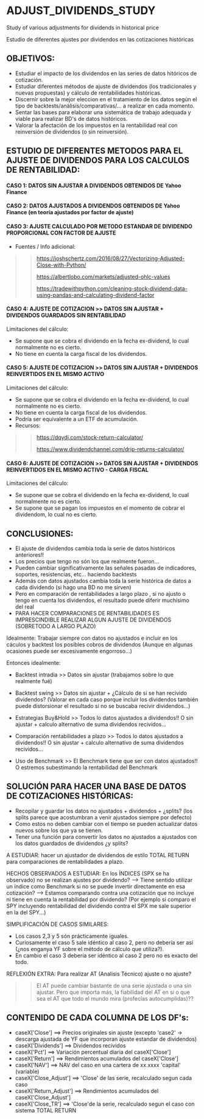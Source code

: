 # ADJUST_DIVIDENDS_STUDY
Study of various adjustments for dividends in historical price 

Estudio de diferentes ajustes por dividendos en las cotizaciones históricas


## OBJETIVOS:
- Estudiar el impacto de los dividendos en las series de datos hitóricos de cotización.
- Estudiar diferentes métodos de ajuste de dividendos (los tradicionales y nuevas propuestas) y cálculo de rentabilidades históricas.
- Discernir sobre la mejor eleccion en el tratamiento de los datos según el tipo de backtests/análisis/comparativas/... a realizar en cada momento.
- Sentar las bases para elaborar una sistemática de trabajo adequada y viable para realizar BD's de datos históricos.
- Valorar la afectación de los impuestos en la rentabilidad real con reinversión de dividendos (o sin reinversión).



## ESTUDIO DE DIFERENTES METODOS PARA EL AJUSTE DE DIVIDENDOS PARA LOS CALCULOS DE RENTABILIDAD:

#### CASO 1: DATOS SIN AJUSTAR A DIVIDENDOS OBTENIDOS DE Yahoo Finance

#### CASO 2: DATOS AJUSTADOS A DIVIDENDOS OBTENIDOS DE Yahoo Finance (en teoría ajustados por factor de ajuste)

#### CASO 3: AJUSTE CALCULADO POR METODO ESTANDAR DE DIVIDENDO PROPORCIONAL CON FACTOR DE AJUSTE
- Fuentes / Info adicional:
>> https://joshschertz.com/2016/08/27/Vectorizing-Adjusted-Close-with-Python/
>> 
>> https://albertlobo.com/markets/adjusted-ohlc-values
>> 
>> https://tradewithpython.com/cleaning-stock-dividend-data-using-pandas-and-calculating-dividend-factor

#### CASO 4: AJUSTE DE COTIZACION >> DATOS SIN AJUSTAR + DIVIDENDOS GUARDADOS SIN RENTABILIDAD
Limitaciones del cálculo:
- Se supone que se cobra el dividendo en la fecha ex-dividend, lo cual normalmente no es cierto.
- No tiene en cuenta la carga fiscal de los dividendos.

#### CASO 5: AJUSTE DE COTIZACION >> DATOS SIN AJUSTAR + DIVIDENDOS REINVERTIDOS EN EL MISMO ACTIVO
Limitaciones del cálculo: 
- Se supone que se cobra el dividendo en la fecha ex-dividend, lo cual normalmente no es cierto.
- No tiene en cuenta la carga fiscal de los dividendos.
- Podría ser equivalente a un ETF de acumulación.
- Recursos:
>> https://dqydj.com/stock-return-calculator/
>> 
>> https://www.dividendchannel.com/drip-returns-calculator/

#### CASO 6: AJUSTE DE COTIZACION >> DATOS SIN AJUSTAR + DIVIDENDOS REINVERTIDOS EN EL MISMO ACTIVO - CARGA FISCAL
Limitaciones del cálculo: 
- Se supone que se cobra el dividendo en la fecha ex-dividend, lo cual normalmente no es cierto.
- Se supone que se pagan los impuestos en el momento de cobrar el dividendom, lo cual no es cierto.


## CONCLUSIONES: 
- El ajuste de dividendos cambia toda la serie de datos históricos anteriores!!
- Los precios que tengo no són los que realmente fueron...
- Pueden cambiar significativamente las señales pasadas de indicadores, soportes, resistencias, etc... haciendo backtests
- Además con datos ajustados cambia toda la serie histórica de datos a cada dividendo (si hago una BD no me sirven)
- Pero en comparación de rentabilidades a largo plazo , si no ajusto o tengo en cuenta los dividendos, el resultado puede diferir muchísimo del real
- PARA HACER COMPARACIONES DE RENTABILIDADES ES IMPRESCINDIBLE REALIZAR ALGUN AJUSTE DE DIVIDENDOS (SOBRETODO A LARGO PLAZO)

Idealmente: Trabajar siempre con datos no ajustados e incluir en los cáculos y backtest los posibles cobros de dividendos
(Aunque en algunas ocasiones puede ser excesivamente engorroso...)

Entonces idealmente:
- Backtest intradia     >> Datos sin ajustar (trabajamos sobre lo que realmente fué)
- Backtest swing        >> Datos sin ajustar + ¿Cálculo de si se han recivido dividendos? 
(Valorar en cada caso porque incluir los dividendos también puede distorsionar el resultado si no se buscaba recivir dividendos...)

- Estrategias Buy&Hold  >> Todos lo datos ajustados a dividendos!! O sin ajustar + calculo alternativo de suma dividendos recividos...
- Comparación rentabilidades a plazo   >> Todos lo datos ajustados a dividendos!! O sin ajustar + calculo alternativo de suma dividendos recividos...

- Uso de Benchmark >> El Benchmark tiene que ser con datos ajustados!! O estremos subestimando la rentabilidad del Benchmark


## SOLUCIÓN PARA HACER UNA BASE DE DATOS DE COTIZACIONES HISTÓRICAS:
- Recopilar y guardar los datos no ajustados + dividendos + ¿splits? (los splits parece que acostumbran a venir ajustados siempre por defecto)
- Como estos no deben cambiar con el tiempo se pueden actualizar datos nuevos sobre los que ya se tienen.
- Tener una función para convertir los datos no ajustados a ajustados con los datos guardados de dividendos ¿y splits?
 


A ESTUDIAR: hacer un ajustador de dividendos de estilo TOTAL RETURN para comparaciones de rentabilidades a plazo.



HECHOS OBSERVADOS A ESTUDIAR: En los ÍNDICES (SPX se ha observado) no se realizan ajustes por dividendo? 
--> Tiene sentido utilizar un índice como Benchmark si no se puede invertir directamente en esa cotización?
--> Estamos comparando contra una cotización que no incluye ni tiene en cuenta la rentabilidad por dividendo?
(Por ejemplo si comparo el SPY incluyendo rentabilidad del dividendo contra el SPX me sale superior en la del SPY...)


SIMPLIFICACIÓN DE CASOS SIMILARES: 
- Los casos 2,3 y 5 són prácticamente iguales.
- Curiosamente el caso 5 sale idéntico al caso 2, pero no debería ser así (¿nos enganya YF sobre el método de cálculo que utiliza?).
- En cambio el caso 3 debería ser idéntico al caso 2 pero no es exacto del todo.


REFLEXIÓN EXTRA: Para realizar AT (Analisis Técnico) ajuste o no ajuste?
>> El AT puede cambiar bastante de una serie ajustada o una sin ajustar. 
>> Pero que importa más, la fiabilidad del AT en si o que sea el AT que todo el mundo mira (profecías autocumplidas)??


## CONTENIDO DE CADA COLUMNA DE LOS DF's:
- caseX['Close']      ==> Precios originales sin ajuste (excepto 'case2' -> descarga ajustada de YF que incorporan ajuste estandar de dividendos)
- caseX['Dividends']  ==> Dividendos recividos 
- caseX['Pct']        ==> Variación percentual diaria del caseX['Close'] 
- caseX['Return']     ==> Rendimientos acumulados del caseX['Close'] 
- caseX['NAV']        ==> NAV del caso en una cartera de xx.xxxx 'capital' (variable)
- caseX['Close_Adjust']     ==> 'Close' de las serie, recalculado segun cada caso 
- caseX['Return_Adjust']    ==>  Rendimientos acumulados del caseX['Close_Adjust'] 
- caseX['Close_TR']   ==> 'Close'de la serie, recalculado segun el caso con sistema TOTAL RETURN

